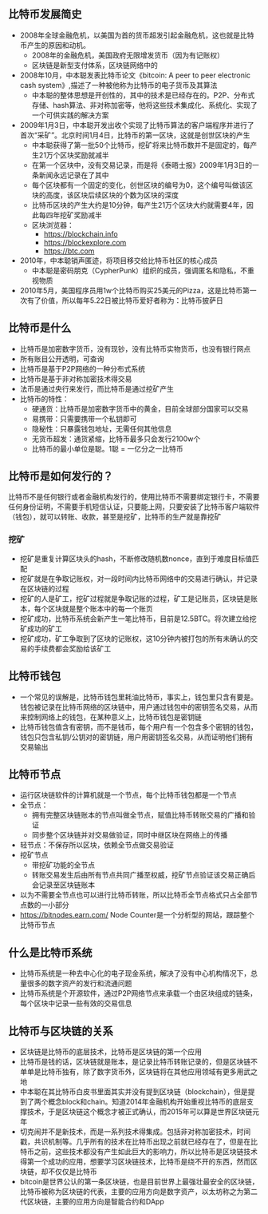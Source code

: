 ## 比特币发展简史
+ 2008年全球金融危机，以美国为首的货币超发引起金融危机，这也就是比特币产生的原因和动机。
  + 2008年的金融危机，美国政府无限增发货币（因为有记账权）
  + 区块链是新型支付体系，区块链网络中的
+ 2008年10月，中本聪发表比特币论文《bitcoin: A peer to peer electronic cash system》,描述了一种被他称为比特币的电子货币及其算法
  + 中本聪的整体思想是开创性的，其中的技术是已经存在的。P2P、分布式存储、hash算法、非对称加密等，他将这些技术集成化、系统化、实现了一个可供实践的解决方案
+ 2009年1月3日，中本聪开发出收个实现了比特币算法的客户端程序并进行了首次“采矿”。北京时间1月4日，比特币的第一区块，这就是创世区块的产生
  + 中本聪获得了第一批50个比特币，挖矿将来比特币数并不是固定的，每产生21万个区块奖励就减半
  + 在第一个区块中，没有交易记录，而是将《泰晤士报》2009年1月3日的一条新闻永远记录在了其中
  + 每个区块都有一个固定的变化，创世区块的编号为0，这个编号叫做该区块的高度，该区块后续区块的个数为区块的深度
  + 比特币区块的产生大约是10分钟，每产生21万个区块大约就需要4年，因此每四年挖矿奖励减半
  + 区块浏览器：
    + https://blockchain.info
    + https://blockexplore.com
    + https://btc.com
+ 2010年，中本聪销声匿迹，将项目移交给比特币社区的核心成员
  + 中本聪是密码朋克（CypherPunk）组织的成员，强调匿名和隐私，不重视物质
+ 2010年5月，美国程序员用1w个比特币购买25美元的Pizza，这是比特币第一次有了价值，所以每年5.22日被比特币爱好者称为：比特币披萨日

## 比特币是什么
+ 比特币是加密数字货币，没有现钞，没有比特币实物货币，也没有银行网点
+ 所有账目公开透明，可查询
+ 比特币是基于P2P网络的一种分布式系统
+ 比特币是基于非对称加密技术得交易
+ 法币是通过央行来发行，而比特币是通过挖矿产生
+ 比特币的特性：
  + 硬通货：比特币是加密数字货币中的黄金，目前全球部分国家可以交易
  + 易携带：只需要携带一个私钥即可
  + 隐秘性：只暴露钱包地址，无需任何其他信息
  + 无货币超发：通货紧缩，比特币最多只会发行2100w个
  + 比特币的最小单位是聪。1聪 = 一亿分之一比特币

## 比特币是如何发行的？
比特币不是任何银行或者金融机构发行的，使用比特币不需要绑定银行卡，不需要任何身份证明，不需要手机短信认证，只要能上网，只要安装了比特币客户端软件（钱包），就可以转账、收款，甚至是挖矿，比特币的生产就是靠挖矿
### 挖矿
+ 挖矿是重复计算区块头的hash，不断修改随机数nonce，直到于难度目标值匹配
+ 挖矿就是在争取记账权，对一段时间内比特币网络中的交易进行确认，并记录在区块链的过程
+ 挖矿的人是矿工，挖矿过程就是争取记账的过程，矿工是记账员，区块链是账本，每个区块就是整个账本中的每一个账页
+ 挖矿成功，比特币系统会新产生一笔比特币，目前是12.5BTC。将次建立给挖矿成功的矿工
+ 挖矿成功，矿工争取到了区块的记账权，这10分钟内被打包的所有未确认的交易的手续费都会奖励给该矿工

## 比特币钱包
+ 一个常见的误解是，比特币钱包里耗油比特币，事实上，钱包里只含有要是。钱包被记录在比特币网络的区块链中，用户通过钱包中的密钥签名交易，从而来控制网络上的钱包，在某种意义上，比特币钱包是密钥链
+ 比特币钱包值含有密钥，而不是钱币，每个用户有一个包含多个密钥的钱包，钱包只包含私钥/公钥对的密钥链，用户用密钥签名交易，从而证明他们拥有交易输出

## 比特币节点
+ 运行区块链软件的计算机就是一个节点，每个比特币钱包都是一个节点
+ 全节点：
  + 拥有完整区块链账本的节点叫做全节点，赋值比特币转账交易的广播和验证
  + 同步整个区块链并对交易做验证，同时中继区块在网络上的传播
+ 轻节点：不保存所以区块，依赖全节点做交易验证
+ 挖矿节点
  + 带挖矿功能的全节点
  + 转账交易发生后由所有节点共同广播至权威，挖矿节点验证该交易正确后会记录至区块链账本
+ 以为不需要全节点也可以进行比特币转账，所以比特币全节点格式只占全部节点数的一小部分
+ https://bitnodes.earn.com/ Node Counter是一个分析型的网站，跟踪整个比特币节点

## 什么是比特币系统
+ 比特币系统是一种去中心化的电子现金系统，解决了没有中心机构情况下，总量很多的数字资产的发行和流通问题
+ 比特币系统是个开源软件，通过P2P网络节点来承载一个由区块组成的链条，每个区块中记录一些有效的交易信息

## 比特币与区块链的关系
+ 区块链是比特币的底层技术，比特币是区块链的第一个应用
+ 比特币是钱的话，区块链就是账本，是记录比特币转账记录的，但是区块链不单单是比特币独有，除了数字货币外，区块链将在其他应用领域有更多用武之地
+ 中本聪在其比特币白皮书里面其实并没有提到区块链（blockchain），但是提到了两个概念block和chain。知道2014年金融机构开始重视比特币的底层支撑技术，于是区块链这个概念才被正式确认，而2015年可以算是世界区块链元年
+ 切克闹并不是新技术，而是一系列技术得集成。包括非对称加密技术，时间戳，共识机制等。几乎所有的技术在比特币出现之前就已经存在了，但是在比特币之前，这些技术都没有产生如此巨大的影响力，所以比特币是区块链技术得第一个成功的应用，想要学习区块链技术，比特币是绕不开的东西，然而区块链，却不仅仅是比特币
+ bitcoin是世界公认的第一条区块链，也是目前世界上最强壮最安全的区块链，比特币被称为区块链的代表，主要的应用方向是数字资产，以太坊称之为第二代区块链，主要的应用方向是智能合约和DApp